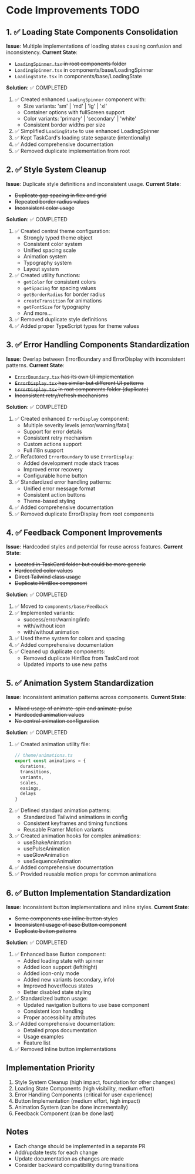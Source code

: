 # Code Improvements TODO

## 1. ✅ Loading State Components Consolidation
**Issue**: Multiple implementations of loading states causing confusion and inconsistency.
**Current State**:
- ~~`LoadingSpinner.tsx` in root components folder~~
- `LoadingSpinner.tsx` in components/base/LoadingSpinner
- `LoadingState.tsx` in components/base/LoadingState

**Solution**: ✅ COMPLETED
1. ✅ Created enhanced `LoadingSpinner` component with:
   - Size variants: 'sm' | 'md' | 'lg' | 'xl'
   - Container options with fullScreen support
   - Color variants: 'primary' | 'secondary' | 'white'
   - Consistent border widths per size
2. ✅ Simplified `LoadingState` to use enhanced LoadingSpinner
3. ✅ Kept TaskCard's loading state separate (intentionally)
4. ✅ Added comprehensive documentation
5. ✅ Removed duplicate implementation from root

## 2. ✅ Style System Cleanup
**Issue**: Duplicate style definitions and inconsistent usage.
**Current State**:
- ~~Duplicate gap spacing in flex and grid~~
- ~~Repeated border radius values~~
- ~~Inconsistent color usage~~

**Solution**: ✅ COMPLETED
1. ✅ Created central theme configuration:
   - Strongly typed theme object
   - Consistent color system
   - Unified spacing scale
   - Animation system
   - Typography system
   - Layout system
2. ✅ Created utility functions:
   - `getColor` for consistent colors
   - `getSpacing` for spacing values
   - `getBorderRadius` for border radius
   - `createTransition` for animations
   - `getFontSize` for typography
   - And more...
3. ✅ Removed duplicate style definitions
4. ✅ Added proper TypeScript types for theme values

## 3. ✅ Error Handling Components Standardization
**Issue**: Overlap between ErrorBoundary and ErrorDisplay with inconsistent patterns.
**Current State**:
- ~~`ErrorBoundary.tsx` has its own UI implementation~~
- ~~`ErrorDisplay.tsx` has similar but different UI patterns~~
- ~~`ErrorDisplay.tsx` in root components folder (duplicate)~~
- ~~Inconsistent retry/refresh mechanisms~~

**Solution**: ✅ COMPLETED
1. ✅ Created enhanced `ErrorDisplay` component:
   - Multiple severity levels (error/warning/fatal)
   - Support for error details
   - Consistent retry mechanism
   - Custom actions support
   - Full i18n support
2. ✅ Refactored `ErrorBoundary` to use `ErrorDisplay`:
   - Added development mode stack traces
   - Improved error recovery
   - Configurable home button
3. ✅ Standardized error handling patterns:
   - Unified error message format
   - Consistent action buttons
   - Theme-based styling
4. ✅ Added comprehensive documentation
5. ✅ Removed duplicate ErrorDisplay from root components

## 4. ✅ Feedback Component Improvements
**Issue**: Hardcoded styles and potential for reuse across features.
**Current State**:
- ~~Located in TaskCard folder but could be more generic~~
- ~~Hardcoded color values~~
- ~~Direct Tailwind class usage~~
- ~~Duplicate HintBox component~~

**Solution**: ✅ COMPLETED
1. ✅ Moved to `components/base/Feedback`
2. ✅ Implemented variants:
   - success/error/warning/info
   - with/without icon
   - with/without animation
3. ✅ Used theme system for colors and spacing
4. ✅ Added comprehensive documentation
5. ✅ Cleaned up duplicate components:
   - Removed duplicate HintBox from TaskCard root
   - Updated imports to use new paths

## 5. ✅ Animation System Standardization
**Issue**: Inconsistent animation patterns across components.
**Current State**:
- ~~Mixed usage of animate-spin and animate-pulse~~
- ~~Hardcoded animation values~~
- ~~No central animation configuration~~

**Solution**: ✅ COMPLETED
1. ✅ Created animation utility file:
   ```typescript
   // theme/animations.ts
   export const animations = {
     durations,
     transitions,
     variants,
     scales,
     easings,
     delays
   }
   ```
2. ✅ Defined standard animation patterns:
   - Standardized Tailwind animations in config
   - Consistent keyframes and timing functions
   - Reusable Framer Motion variants
3. ✅ Created animation hooks for complex animations:
   - useShakeAnimation
   - usePulseAnimation
   - useGlowAnimation
   - useSequenceAnimation
4. ✅ Added comprehensive documentation
5. ✅ Provided reusable motion props for common animations

## 6. ✅ Button Implementation Standardization
**Issue**: Inconsistent button implementations and inline styles.
**Current State**:
- ~~Some components use inline button styles~~
- ~~Inconsistent usage of base Button component~~
- ~~Duplicate button patterns~~

**Solution**: ✅ COMPLETED
1. ✅ Enhanced base Button component:
   - Added loading state with spinner
   - Added icon support (left/right)
   - Added icon-only mode
   - Added new variants (secondary, info)
   - Improved hover/focus states
   - Better disabled state styling
2. ✅ Standardized button usage:
   - Updated navigation buttons to use base component
   - Consistent icon handling
   - Proper accessibility attributes
3. ✅ Added comprehensive documentation:
   - Detailed props documentation
   - Usage examples
   - Feature list
4. ✅ Removed inline button implementations

## Implementation Priority
1. Style System Cleanup (high impact, foundation for other changes)
2. Loading State Components (high visibility, medium effort)
3. Error Handling Components (critical for user experience)
4. Button Implementation (medium effort, high impact)
5. Animation System (can be done incrementally)
6. Feedback Component (can be done last)

## Notes
- Each change should be implemented in a separate PR
- Add/update tests for each change
- Update documentation as changes are made
- Consider backward compatibility during transitions 
